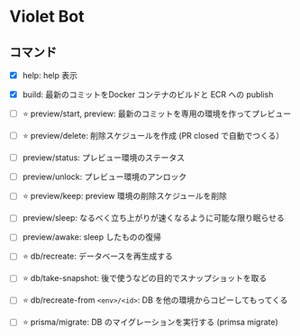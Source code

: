 # Violet Bot

## コマンド

- [x] help: help 表示
- [x] build: 最新のコミットをDocker コンテナのビルドと ECR への publish

- [ ] :star: preview/start, preview: 最新のコミットを専用の環境を作ってプレビュー
- [ ] :star: preview/delete: 削除スケジュールを作成 (PR closed で自動でつくる）
- [ ] preview/status: プレビュー環境のステータス
- [ ] preview/unlock: プレビュー環境のアンロック
- [ ] :star: preview/keep: preview 環境の削除スケジュールを削除
- [ ] preview/sleep: なるべく立ち上がりが速くなるように可能な限り眠らせる
- [ ] preview/awake: sleep したものの復帰

- [ ] :star: db/recreate: データベースを再生成する
- [ ] :star: db/take-snapshot: 後で使うなどの目的でスナップショットを取る
- [ ] :star: db/recreate-from `<env>/<id>`: DB を他の環境からコピーしてもってくる

- [ ] :star:  prisma/migrate: DB のマイグレーションを実行する (primsa migrate)
